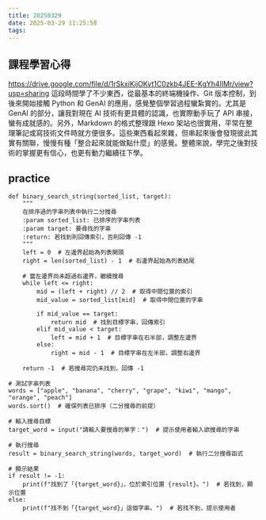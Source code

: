 ```yaml
---
title: 20250329
date: 2025-03-29 11:25:58
tags:
---
```


課程學習心得
---
<https://drive.google.com/file/d/1rSkxiKijOKvt1C0zkb4JEE-KgYh4lIMr/view?usp=sharing>
這段時間學了不少東西，從最基本的終端機操作、Git 版本控制，到後來開始接觸 Python 和 GenAI 的應用，感覺整個學習過程蠻紮實的。尤其是 GenAI 的部分，讓我對現在 AI 技術有更具體的認識，也實際動手玩了 API 串接，蠻有成就感的。另外，Markdown 的格式整理跟 Hexo 架站也很實用，平常在整理筆記或寫技術文件時就方便很多。這些東西看起來雜，但串起來後會發現彼此其實有關聯，慢慢有種「整合起來就能做點什麼」的感覺。整體來說，學完之後對技術的掌握更有信心，也更有動力繼續往下學。


practice
---
```
def binary_search_string(sorted_list, target):
    """
    在排序過的字串列表中執行二分搜尋
    :param sorted_list: 已排序的字串列表
    :param target: 要尋找的字串
    :return: 若找到則回傳索引，否則回傳 -1
    """
    left = 0  # 左邊界起始為列表開頭
    right = len(sorted_list) - 1  # 右邊界起始為列表結尾

    # 當左邊界尚未超過右邊界，繼續搜尋
    while left <= right:
        mid = (left + right) // 2  # 取得中間位置的索引
        mid_value = sorted_list[mid]  # 取得中間位置的字串

        if mid_value == target:
            return mid  # 找到目標字串，回傳索引
        elif mid_value < target:
            left = mid + 1  # 目標字串在右半部，調整左邊界
        else:
            right = mid - 1  # 目標字串在左半部，調整右邊界

    return -1  # 若搜尋完仍未找到，回傳 -1

# 測試字串列表
words = ["apple", "banana", "cherry", "grape", "kiwi", "mango", "orange", "peach"]
words.sort()  # 確保列表已排序（二分搜尋的前提）

# 輸入搜尋目標
target_word = input("請輸入要搜尋的單字：")  # 提示使用者輸入欲搜尋的字串

# 執行搜尋
result = binary_search_string(words, target_word)  # 執行二分搜尋函式

# 顯示結果
if result != -1:
    print(f"找到了「{target_word}」，位於索引位置 {result}。")  # 若找到，顯示位置
else:
    print(f"找不到「{target_word}」這個字串。")  # 若找不到，提示使用者
```

